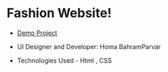 # Fashion Website!

- [Demo Project](https://humayb.github.io/Animation-Whale-And-The-Moon/)

- UI Designer and Developer: Homa BahramParvar
- Technologies Used - Html , CSS


